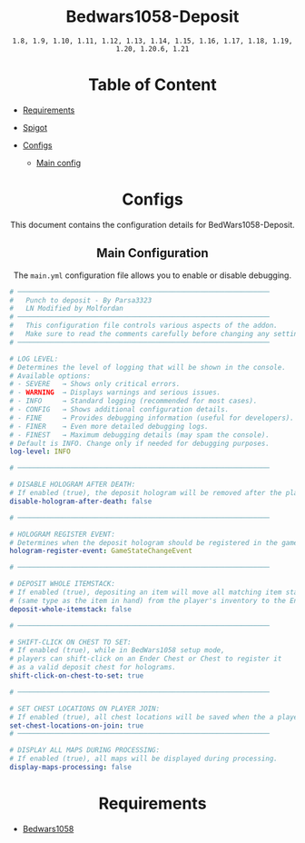 <div align="center">

# Bedwars1058-Deposit



`1.8, 1.9, 1.10, 1.11, 1.12, 1.13, 1.14, 1.15, 1.16, 1.17, 1.18, 1.19, 1.20, 1.20.6, 1.21`

</div>




<div align="center">

[//]: # ([![S]&#40;https://img.shields.io/badge/Go_to-Spigot-yellow?style=for-the-badge&#41;]&#40;https://www.spigotmc.org/resources/advancedarmorstands.121022/&#41;)

[//]: # ([![S]&#40;https://img.shields.io/badge/Go_to-Wiki-orange?style=for-the-badge&#41;]&#40;https://docs.advancedarmorstands.ir/&#41;)

[//]: # ([![S]&#40;https://img.shields.io/badge/Go_to-PolyMart-green?style=for-the-badge&#41;]&#40;https://www.polymart.org/product/7829/advancedarmorstands&#41;)



</div>

[//]: # (![FirstImg]&#40;https://biaupload.com/do.php?imgf=org-3b039f0f3c191.png&#41;)

[//]: # ()
[//]: # (![2Img]&#40;https://biaupload.com/do.php?imgf=org-02a4d92ff3c92.png&#41;)
<div align="center">

# Table of Content

</div>

- [Requirements](#requirements)

- [Spigot](https://www.spigotmc.org/resources/advancedarmorstands.121022/)
- [Configs](#Configs)
    - [Main config](#Main-Configuration)


<div align="center">

# Configs

This document contains the configuration details for BedWars1058-Deposit.

## Main Configuration

The `main.yml` configuration file allows you to enable or disable debugging.


</div>

```yaml
# ──────────────────────────────────────────────────────────────
#   Punch to deposit - By Parsa3323
#   LN Modified by Molfordan
# ──────────────────────────────────────────────────────────────
#   This configuration file controls various aspects of the addon.
#   Make sure to read the comments carefully before changing any settings.
# ──────────────────────────────────────────────────────────────

# LOG LEVEL:
# Determines the level of logging that will be shown in the console.
# Available options:
# - SEVERE   → Shows only critical errors.
# - WARNING  → Displays warnings and serious issues.
# - INFO     → Standard logging (recommended for most cases).
# - CONFIG   → Shows additional configuration details.
# - FINE     → Provides debugging information (useful for developers).
# - FINER    → Even more detailed debugging logs.
# - FINEST   → Maximum debugging details (may spam the console).
# Default is INFO. Change only if needed for debugging purposes.
log-level: INFO

# ──────────────────────────────────────────────────────────────

# DISABLE HOLOGRAM AFTER DEATH:
# If enabled (true), the deposit hologram will be removed after the player dies.
disable-hologram-after-death: false

# ──────────────────────────────────────────────────────────────

# HOLOGRAM REGISTER EVENT:
# Determines when the deposit hologram should be registered in the game.
hologram-register-event: GameStateChangeEvent

# ──────────────────────────────────────────────────────────────

# DEPOSIT WHOLE ITEMSTACK:
# If enabled (true), depositing an item will move all matching item stacks
# (same type as the item in hand) from the player's inventory to the Ender Chest.
deposit-whole-itemstack: false

# ──────────────────────────────────────────────────────────────

# SHIFT-CLICK ON CHEST TO SET:
# If enabled (true), while in BedWars1058 setup mode,
# players can shift-click on an Ender Chest or Chest to register it
# as a valid deposit chest for holograms.
shift-click-on-chest-to-set: true

# ──────────────────────────────────────────────────────────────

# SET CHEST LOCATIONS ON PLAYER JOIN:
# If enabled (true), all chest locations will be saved when the a player joins the server.
set-chest-locations-on-join: true
# ──────────────────────────────────────────────────────────────

# DISPLAY ALL MAPS DURING PROCESSING:
# If enabled (true), all maps will be displayed during processing.
display-maps-processing: false

```


<div align="center">



</div>

<div align="center">

# Requirements
</div>

- [Bedwars1058](https://github.com/andrei1058/BedWars1058)

<div align="center">


</div>







